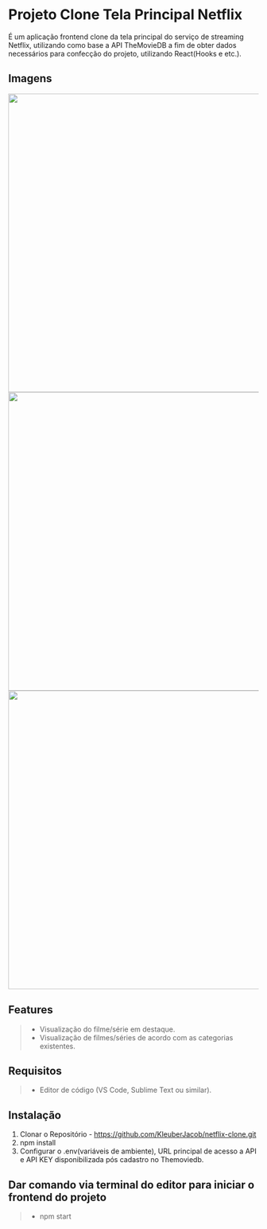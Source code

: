 # Projeto Clone Tela Principal Netflix

<p>É um aplicação frontend clone da tela principal do serviço de streaming Netflix, utilizando como base a API TheMovieDB a fim de obter dados necessários para confecção do projeto, utilizando React(Hooks e etc.). </p>

## Imagens
<div align="center">
    <img src="https://user-images.githubusercontent.com/55764961/160433252-095bcca2-1c40-4e33-bd77-115e09a6ae56.png" width="600px"/>
</div>

<div align="center">
    <img src="https://user-images.githubusercontent.com/55764961/160434177-204d9beb-c8e7-4ad2-979b-929d32bc209e.png" width="600px"/>
</div>

<div align="center">
    <img src="https://user-images.githubusercontent.com/55764961/160434538-bd6ff2fa-5986-40d3-baba-656c71ebf9cc.png" width="600px"/>
</div>


## Features
>* Visualização do filme/série em destaque. 
>* Visualização de filmes/séries de acordo com as categorias existentes.

## Requisitos
>*  Editor de código (VS Code, Sublime Text ou similar).

## Instalação
1. Clonar o Repositório - https://github.com/KleuberJacob/netflix-clone.git
2. npm install 
3. Configurar o .env(variáveis de ambiente), URL principal de acesso a API e API KEY disponibilizada pós cadastro no Themoviedb.

## Dar comando via terminal do editor para iniciar o frontend do projeto
>* npm start


